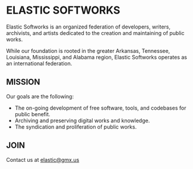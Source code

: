 # ELASTIC SOFTWORKS

Elastic Softworks is an organized federation of developers, writers, archivists, and artists dedicated to the creation and maintaining of public works.

While our foundation is rooted in the greater Arkansas, Tennessee, Louisiana, Mississippi, and Alabama region, Elastic Softworks operates as an international federation.

## MISSION

Our goals are the following:

- The on-going development of free software, tools, and codebases for public benefit.
- Archiving and preserving digital works and knowledge.
- The syndication and proliferation of public works.

## JOIN

Contact us at elastic@gmx.us
